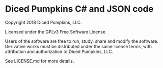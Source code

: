 # Diced Pumpkins C# and JSON code

Copyright 2018 Diced Pumpkins, LLC.

Licensed under the GPLv3 Free Software License.

Users of the software are free to run, study, share and modify the software.
Derivative works must be distributed under the same license terms, with attribution
and authorization to Diced Pumpkins, LLC.

See LICENSE.md for more details.
